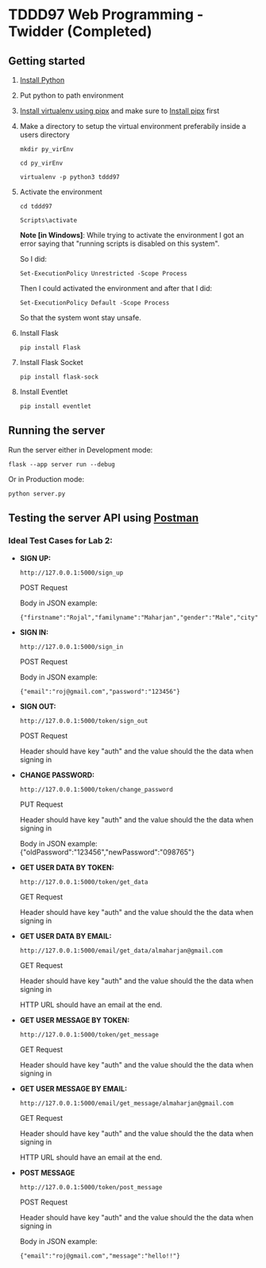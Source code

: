 #   TDDD97 Web Programming - Twidder (Completed)

##  Getting started

1.  [Install Python](https://www.python.org/downloads/)

2.  Put python to path environment

3.  [Install virtualenv using pipx](https://virtualenv.pypa.io/en/latest/installation.html#via-pipx) and make sure to [Install pipx](https://pypi.org/project/pipx/) first

4.  Make a directory to setup the virtual environment preferabily inside a users directory
    ```
    mkdir py_virEnv
    ```
    ```
    cd py_virEnv
    ```
    ```
    virtualenv -p python3 tddd97
    ```

5.  Activate the environment
	```
    cd tddd97
    ```
    ```
    Scripts\activate
    ```

    **Note [in Windows]**: While trying to activate the environment I got an error saying that "running scripts is disabled on this system".
    
    So I did:
    ```
    Set-ExecutionPolicy Unrestricted -Scope Process
    ```
    Then I could activated the environment and after that I did:

	```
    Set-ExecutionPolicy Default -Scope Process
    ```

    So that the system wont stay unsafe.

6.  Install Flask
	```
    pip install Flask
    ```

7.  Install Flask Socket
    ```
    pip install flask-sock
    ```

8.  Install Eventlet
	```
    pip install eventlet
    ```

##  Running the server
Run the server either in Development mode:	
```
flask --app server run --debug
```
Or in Production mode:
```
python server.py
```
##  Testing the server API using [Postman](https://www.postman.com/downloads/)
### Ideal Test Cases for Lab 2:
-   **SIGN UP:** 
    ```
    http://127.0.0.1:5000/sign_up
    ```
    POST Request
    
    Body in JSON example:
    ```
    {"firstname":"Rojal","familyname":"Maharjan","gender":"Male","city":"Linköping","country":"Sweden","email":"roj@gmail.com","password":"123456"}
    ```

-   **SIGN IN:**
    ```
    http://127.0.0.1:5000/sign_in
    ```
    POST Request
    
    Body in JSON example:
    ```
    {"email":"roj@gmail.com","password":"123456"}
    ```

-   **SIGN OUT:**
    ```
    http://127.0.0.1:5000/token/sign_out
    ```
    POST Request
    
    Header should have key "auth" and the value should the the data when signing in

-   **CHANGE PASSWORD:**
    ```
    http://127.0.0.1:5000/token/change_password
    ```
    PUT Request

    Header should have key "auth" and the value should the the data when signing in
    
    Body in JSON example:
{"oldPassword":"123456","newPassword":"098765"}

-   **GET USER DATA BY TOKEN:**
    ```
    http://127.0.0.1:5000/token/get_data
    ```
    GET Request

    Header should have key "auth" and the value should the the data when signing in

-   **GET USER DATA BY EMAIL:**
    ```
    http://127.0.0.1:5000/email/get_data/almaharjan@gmail.com
    ```
    GET Request
    
    Header should have key "auth" and the value should the the data when signing in

    HTTP URL should have an email at the end.

-   **GET USER MESSAGE BY TOKEN:**
    ```
    http://127.0.0.1:5000/token/get_message
    ```
    GET Request
    
    Header should have key "auth" and the value should the the data when signing in

-   **GET USER MESSAGE BY EMAIL:**
    ```
    http://127.0.0.1:5000/email/get_message/almaharjan@gmail.com
    ```
    GET Request

    Header should have key "auth" and the value should the the data when signing in

    HTTP URL should have an email at the end.

-   **POST MESSAGE**
    ```
    http://127.0.0.1:5000/token/post_message
    ```
    POST Request

    Header should have key "auth" and the value should the the data when signing in

    Body in JSON example:
    ```
    {"email":"roj@gmail.com","message":"hello!!"}
    ```
    

